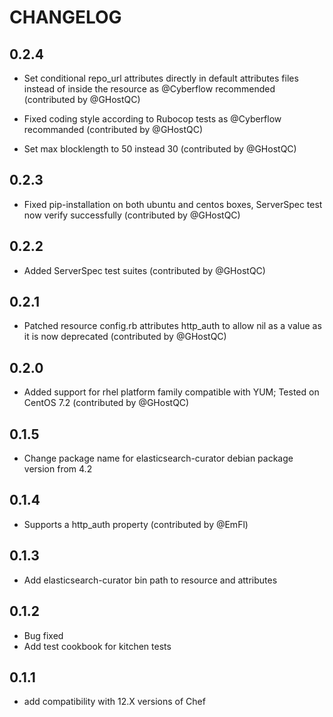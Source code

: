# CHANGELOG
## 0.2.4
* Set conditional repo_url attributes directly in default attributes files instead of inside the resource as @Cyberflow recommended (contributed by @GHostQC)

* Fixed coding style according to Rubocop tests as @Cyberflow recommanded (contributed by @GHostQC)

* Set max blocklength to 50 instead 30 (contributed by @GHostQC)

## 0.2.3
* Fixed pip-installation on both ubuntu and centos boxes, ServerSpec test now verify successfully (contributed by @GHostQC)

## 0.2.2
* Added ServerSpec test suites (contributed by @GHostQC)

## 0.2.1
* Patched resource config.rb attributes http_auth to allow nil as a value as it is now deprecated (contributed by @GHostQC)

## 0.2.0
* Added support for rhel platform family compatible with YUM; Tested on CentOS 7.2 (contributed by @GHostQC)

## 0.1.5
* Change package name for elasticsearch-curator debian package version from 4.2

## 0.1.4
* Supports a http_auth property (contributed by @EmFl)

## 0.1.3
* Add elasticsearch-curator bin path to resource and attributes

## 0.1.2
* Bug fixed
* Add test cookbook for kitchen tests

## 0.1.1
* add compatibility with 12.X versions of Chef

